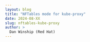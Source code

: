 ```yaml
---
layout: blog
title: "NFTables mode for kube-proxy"
date: 2024-08-XX
slug: nftables-kube-proxy
author: >
  Dan Winship (Red Hat)
---
```

